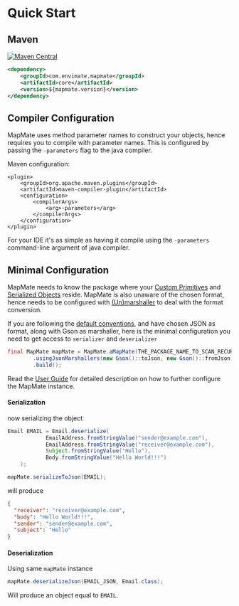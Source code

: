 # Quick Start

## Maven 

[![Maven Central](https://maven-badges.herokuapp.com/maven-central/com.envimate.mapmate/core/badge.svg)](https://maven-badges.herokuapp.com/maven-central/com.envimate.mapmate/core)

```xml
<dependency>
    <groupId>com.envimate.mapmate</groupId>
    <artifactId>core</artifactId>
    <version>${mapmate.version}</version>
</dependency>
```

## Compiler Configuration

MapMate uses method parameter names to construct your objects, hence requires you to compile with parameter names.
This is configured by passing the `-parameters` flag to the java compiler.

Maven configuration:
```
<plugin>
    <groupId>org.apache.maven.plugins</groupId>
    <artifactId>maven-compiler-plugin</artifactId>
    <configuration>
        <compilerArgs>
            <arg>-parameters</arg>
        </compilerArgs>
    </configuration>
</plugin>
```

For your IDE it's as simple as having it compile using the `-parameters` command-line argument of java compiler.

## Minimal Configuration

MapMate needs to know the package where your [Custom Primitives](Concepts.md#custom-primitives) and [Serialized Objects](Concepts.md#serialized-objects) reside. MapMate is also unaware 
of the chosen format, hence needs to be configured with [(Un)marshaller](Concepts.md#unmarshalling) to deal with the format conversion. 

If you are following the [default conventions](UserGuide.md#default-conventions-explained), and have chosen JSON as format, along with Gson as marshaller, here is the minimal configuration you need to get access to `serializer` and `deserializer` 

```java
final MapMate mapMate = MapMate.aMapMate(THE_PACKAGE_NAME_TO_SCAN_RECURSIVELY)
        .usingJsonMarshallers(new Gson()::toJson, new Gson()::fromJson)
        .build();
```  

Read the [User Guide](UserGuide.md#configuring-mapmate-instance) for detailed description on how to further configure the MapMate instance.

#### Serialization

now serializing the object

```java
Email EMAIL = Email.deserialize(
            EmailAddress.fromStringValue("sender@example.com"),
            EmailAddress.fromStringValue("receiver@example.com"),
            Subject.fromStringValue("Hello"),
            Body.fromStringValue("Hello World!!!")
    );

mapMate.serializeToJson(EMAIL);
```

will produce

```json
{
  "receiver": "receiver@example.com",
  "body": "Hello World!!!",
  "sender": "sender@example.com",
  "subject": "Hello"
}
```

#### Deserialization

Using same `mapMate` instance

```java
mapMate.deserializeJson(EMAIL_JSON, Email.class);
```

Will produce an object equal to `EMAIL`.
